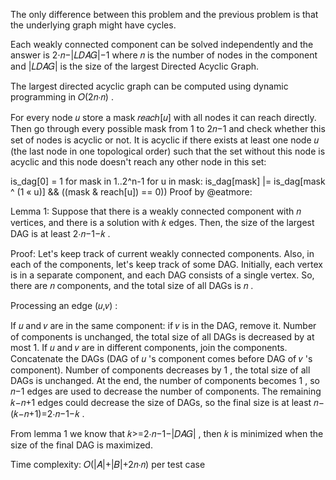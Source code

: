 The only difference between this problem and the previous problem is that the underlying graph might have cycles.

Each weakly connected component can be solved independently and the answer is 2⋅𝑛−|𝐿𝐷𝐴𝐺|−1
 where 𝑛
 is the number of nodes in the component and |𝐿𝐷𝐴𝐺|
 is the size of the largest Directed Acyclic Graph.

The largest directed acyclic graph can be computed using dynamic programming in 𝑂(2𝑛⋅𝑛)
.

For every node 𝑢
 store a mask 𝑟𝑒𝑎𝑐ℎ[𝑢]
 with all nodes it can reach directly. Then go through every possible mask from 1
 to 2𝑛−1
 and check whether this set of nodes is acyclic or not. It is acyclic if there exists at least one node 𝑢
 (the last node in one topological order) such that the set without this node is acyclic and this node doesn't reach any other node in this set:


is_dag[0] = 1
for mask in 1..2^n-1
   for u in mask:
      is_dag[mask] |= is_dag[mask ^ (1 « u)] && ((mask & reach[u]) == 0))
Proof by @eatmore:

Lemma 1: Suppose that there is a weakly connected component with 𝑛
 vertices, and there is a solution with 𝑘
 edges. Then, the size of the largest DAG is at least 2⋅𝑛−1−𝑘
.

Proof: Let's keep track of current weakly connected components. Also, in each of the components, let's keep track of some DAG. Initially, each vertex is in a separate component, and each DAG consists of a single vertex. So, there are 𝑛
 components, and the total size of all DAGs is 𝑛
.

Processing an edge (𝑢,𝑣)
:

If 𝑢
 and 𝑣
 are in the same component: if 𝑣
 is in the DAG, remove it. Number of components is unchanged, the total size of all DAGs is decreased by at most 1.
If 𝑢
 and 𝑣
 are in different components, join the components. Concatenate the DAGs (DAG of 𝑢
's component comes before DAG of 𝑣
's component). Number of components decreases by 1
, the total size of all DAGs is unchanged.
At the end, the number of components becomes 1
, so 𝑛−1
 edges are used to decrease the number of components. The remaining 𝑘−𝑛+1
 edges could decrease the size of DAGs, so the final size is at least 𝑛−(𝑘−𝑛+1)=2⋅𝑛−1−𝑘
.

From lemma 1 we know that 𝑘>=2⋅𝑛−1−|𝐷𝐴𝐺|
, then 𝑘
 is minimized when the size of the final DAG is maximized.

Time complexity: 𝑂(|𝐴|+|𝐵|+2𝑛⋅𝑛)
 per test case